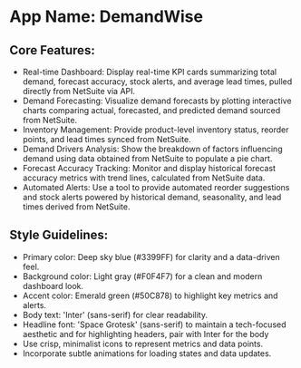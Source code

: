 # **App Name**: DemandWise

## Core Features:

- Real-time Dashboard: Display real-time KPI cards summarizing total demand, forecast accuracy, stock alerts, and average lead times, pulled directly from NetSuite via API.
- Demand Forecasting: Visualize demand forecasts by plotting interactive charts comparing actual, forecasted, and predicted demand sourced from NetSuite.
- Inventory Management: Provide product-level inventory status, reorder points, and lead times synced from NetSuite.
- Demand Drivers Analysis: Show the breakdown of factors influencing demand using data obtained from NetSuite to populate a pie chart.
- Forecast Accuracy Tracking: Monitor and display historical forecast accuracy metrics with trend lines, calculated from NetSuite data.
- Automated Alerts: Use a tool to provide automated reorder suggestions and stock alerts powered by historical demand, seasonality, and lead times derived from NetSuite.

## Style Guidelines:

- Primary color: Deep sky blue (#3399FF) for clarity and a data-driven feel.
- Background color: Light gray (#F0F4F7) for a clean and modern dashboard look.
- Accent color: Emerald green (#50C878) to highlight key metrics and alerts.
- Body text: 'Inter' (sans-serif) for clear readability.
- Headline font: 'Space Grotesk' (sans-serif) to maintain a tech-focused aesthetic and for highlighting headers, pair with Inter for the body
- Use crisp, minimalist icons to represent metrics and data points.
- Incorporate subtle animations for loading states and data updates.